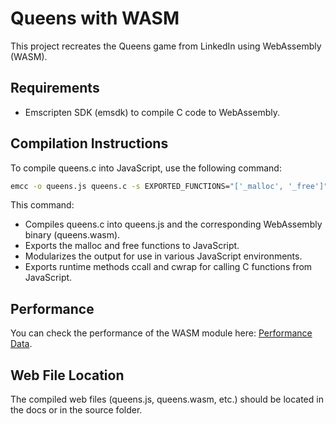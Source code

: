 # Queens with WASM

This project recreates the Queens game from LinkedIn using WebAssembly (WASM).

## Requirements

- Emscripten SDK (emsdk) to compile C code to WebAssembly.

## Compilation Instructions

To compile queens.c into JavaScript, use the following command:

```bash
emcc -o queens.js queens.c -s EXPORTED_FUNCTIONS="['_malloc', '_free']" -s MODULARIZE -s EXPORTED_RUNTIME_METHODS="['ccall', 'cwrap']"
```

This command:

- Compiles queens.c into queens.js and the corresponding WebAssembly binary (queens.wasm).
- Exports the malloc and free functions to JavaScript.
- Modularizes the output for use in various JavaScript environments.
- Exports runtime methods ccall and cwrap for calling C functions from JavaScript.

## Performance

You can check the performance of the WASM module here: [Performance Data](https://docs.google.com/spreadsheets/d/1HILsm0HFwCFg3fcJZsbkoS-D1vmgTNDo0d72eIXRJWA/edit?usp=sharing).

## Web File Location

The compiled web files (queens.js, queens.wasm, etc.) should be located in the docs or in the source folder.

